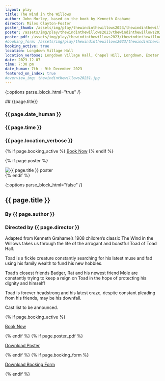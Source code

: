 ```yaml
---
layout: play
title: The Wind in the Willows
author: John Morley, based on the book by Kenneth Grahame
director: Miles Clayton-Foster
poster_thumb: /assets/img/play/thewindinthewillows2023/thewindinthewillows2023thumb.jpg
poster: /assets/img/play/thewindinthewillows2023/thewindinthewillows2023poster.jpg
poster_pdf: /assets/img/play/thewindinthewillows2023/thewindinthewillows2023poster.pdf
#booking_form: /assets/img/play/thewindinthewillows2023/thewindinthewillows2023bookingform.pdf
booking_active: true
location: Longdown Village Hall
location_verbose: Longdown Village Hall, Chapel Hill, Longdown, Exeter EX6 7SN, UK
date: 2023-12-07
time: 7:30 pm
date_human: 7th - 9th December 2023
featured_on_index: true
#overview_img: thewindinthewillows20231.jpg
---
```


{::options parse_block_html="true" /}

<div class="jumbotron">
## {{page.title}}
<h3> <i class="fas fa-calendar-alt"></i> {{ page.date_human }}</h3>
<h3> <i class="fas fa-clock"></i> {{ page.time }}</h3>
<h3> <i class="fas fa-map-marker-alt"></i> {{ page.location_verbose }}</h3>
{% if page.booking_active %}
<a class="btn btn-primary" href="{{ site.social_links.ticketsource }}" role="button">Book Now</a>
{% endif %}
</div>

{% if page.poster %}
<div class="row text-center">
<div class="col-1">
</div>
<div class="col-10">
<img class="img-fluid" src="{{ page.poster | relative_url }}" alt="{{ page.title }} poster" />
</div>
<div class="col-1">
</div>
</div>
{% endif %}

{::options parse_block_html="false" /}

## {{ page.title }}
### By {{ page.author }}
### Directed by {{ page.director }}

Adapted from Kenneth Grahame’s 1908 children’s classic The Wind in the Willows
takes us through the life of the arrogant and boastful Toad of Toad Hall.

Toad is a fickle creature constantly searching for his latest muse and fad using
his family wealth to fund his new hobbies.

Toad’s closest friends Badger, Rat and his newest friend Mole are constantly
trying to keep a reign on Toad in the hope of protecting his dignity and
himself!

Toad is forever headstrong and his latest craze, despite constant pleading from
his friends, may be his downfall.

Cast list to be announced.

{% if page.booking_active %}
<p class="text-center"><a class="btn btn-primary" href="{{ site.social_links.ticketsource }}" role="button">Book Now</a></p>
{% endif %}
{% if page.poster_pdf %}
<p class="text-center"><a href="{{ page.poster_pdf | relative_url}}" role="button">Download Poster</a></p>
{% endif %}
{% if page.booking_form %}
<p class="text-center"><a href="{{ page.booking_form | relative_url }}" role="button">Download Booking Form</a></p>
{% endif %}
